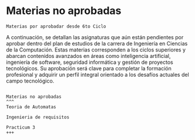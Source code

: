 # Materias no aprobadas

```{note}
Materias por aprobadar desde 6to Ciclo
```
A continuación, se detallan las asignaturas que aún están pendientes por aprobar dentro del plan de estudios de la carrera de Ingeniería en Ciencias de la Computación. Estas materias corresponden a los ciclos superiores y abarcan contenidos avanzados en áreas como inteligencia artificial, ingeniería de software, seguridad informática y gestión de proyectos tecnológicos. Su aprobación será clave para completar la formación profesional y adquirir un perfil integral orientado a los desafíos actuales del campo tecnológico.

````{card} Materias no aprobadas

Materias no aprobadas
^^^
Teoria de Automatas

Ingenieria de requisitos

Practicum 3
+++
````
